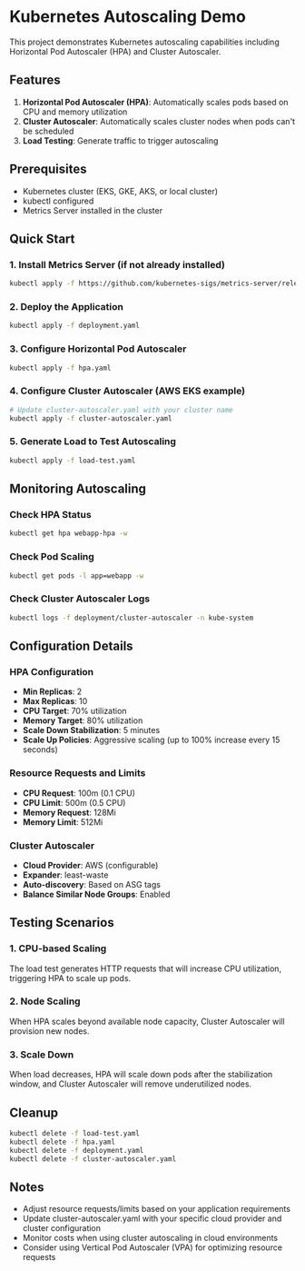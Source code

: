 # Kubernetes Autoscaling Demo

This project demonstrates Kubernetes autoscaling capabilities including Horizontal Pod Autoscaler (HPA) and Cluster Autoscaler.

## Features

1. **Horizontal Pod Autoscaler (HPA)**: Automatically scales pods based on CPU and memory utilization
2. **Cluster Autoscaler**: Automatically scales cluster nodes when pods can't be scheduled
3. **Load Testing**: Generate traffic to trigger autoscaling

## Prerequisites

- Kubernetes cluster (EKS, GKE, AKS, or local cluster)
- kubectl configured
- Metrics Server installed in the cluster

## Quick Start

### 1. Install Metrics Server (if not already installed)
```bash
kubectl apply -f https://github.com/kubernetes-sigs/metrics-server/releases/latest/download/components.yaml
```

### 2. Deploy the Application
```bash
kubectl apply -f deployment.yaml
```

### 3. Configure Horizontal Pod Autoscaler
```bash
kubectl apply -f hpa.yaml
```

### 4. Configure Cluster Autoscaler (AWS EKS example)
```bash
# Update cluster-autoscaler.yaml with your cluster name
kubectl apply -f cluster-autoscaler.yaml
```

### 5. Generate Load to Test Autoscaling
```bash
kubectl apply -f load-test.yaml
```

## Monitoring Autoscaling

### Check HPA Status
```bash
kubectl get hpa webapp-hpa -w
```

### Check Pod Scaling
```bash
kubectl get pods -l app=webapp -w
```

### Check Cluster Autoscaler Logs
```bash
kubectl logs -f deployment/cluster-autoscaler -n kube-system
```

## Configuration Details

### HPA Configuration
- **Min Replicas**: 2
- **Max Replicas**: 10
- **CPU Target**: 70% utilization
- **Memory Target**: 80% utilization
- **Scale Down Stabilization**: 5 minutes
- **Scale Up Policies**: Aggressive scaling (up to 100% increase every 15 seconds)

### Resource Requests and Limits
- **CPU Request**: 100m (0.1 CPU)
- **CPU Limit**: 500m (0.5 CPU)
- **Memory Request**: 128Mi
- **Memory Limit**: 512Mi

### Cluster Autoscaler
- **Cloud Provider**: AWS (configurable)
- **Expander**: least-waste
- **Auto-discovery**: Based on ASG tags
- **Balance Similar Node Groups**: Enabled

## Testing Scenarios

### 1. CPU-based Scaling
The load test generates HTTP requests that will increase CPU utilization, triggering HPA to scale up pods.

### 2. Node Scaling
When HPA scales beyond available node capacity, Cluster Autoscaler will provision new nodes.

### 3. Scale Down
When load decreases, HPA will scale down pods after the stabilization window, and Cluster Autoscaler will remove underutilized nodes.

## Cleanup
```bash
kubectl delete -f load-test.yaml
kubectl delete -f hpa.yaml
kubectl delete -f deployment.yaml
kubectl delete -f cluster-autoscaler.yaml
```

## Notes

- Adjust resource requests/limits based on your application requirements
- Update cluster-autoscaler.yaml with your specific cloud provider and cluster configuration
- Monitor costs when using cluster autoscaling in cloud environments
- Consider using Vertical Pod Autoscaler (VPA) for optimizing resource requests